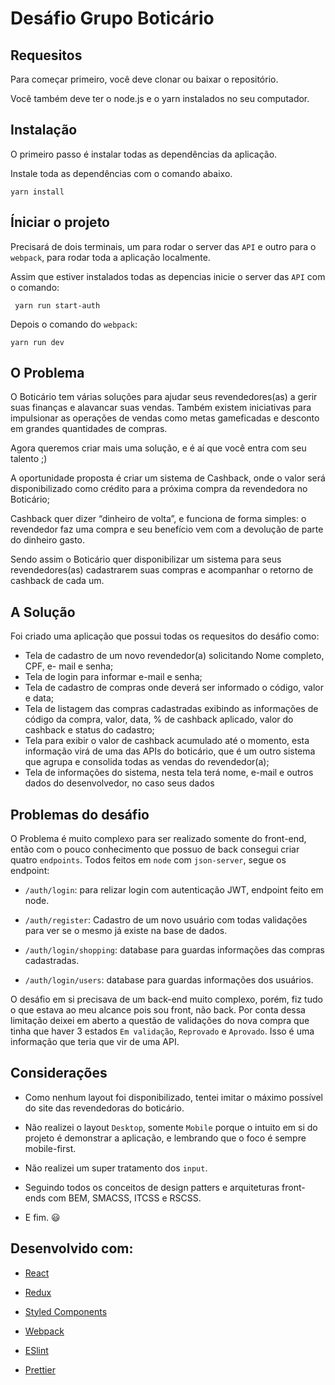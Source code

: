 # Desáfio Grupo Boticário

## Requesitos

Para começar primeiro, você deve clonar ou baixar o repositório.

Você também deve ter o node.js e o yarn instalados no seu computador.

## Instalação

O primeiro passo é instalar todas as dependências da aplicação.

Instale toda as dependências com o comando abaixo.

`yarn install`

## Íniciar o projeto

Precisará de dois terminais, um para rodar o server das `API` e outro para o `webpack`, para rodar toda a aplicação localmente.

Assim que estiver instalados todas as depencias inicie o server das `API` com o comando: 

` 
  yarn run start-auth
`

Depois o comando do `webpack`:

`
  yarn run dev
`

## O Problema

O Boticário tem várias soluções para ajudar seus revendedores(as) a gerir suas finanças e alavancar
suas vendas. Também existem iniciativas para impulsionar as operações de vendas como metas
gameficadas e desconto em grandes quantidades de compras.

Agora queremos criar mais uma solução, e é aí que você entra com seu talento ;)

A oportunidade proposta é criar um sistema de Cashback, onde o valor será disponibilizado como
crédito para a próxima compra da revendedora no Boticário;

Cashback quer dizer “dinheiro de volta”, e funciona de forma simples: o revendedor faz uma
compra e seu benefício vem com a devolução de parte do dinheiro gasto.

Sendo assim o Boticário quer disponibilizar um sistema para seus revendedores(as) cadastrarem
suas compras e acompanhar o retorno de cashback de cada um.

## A Solução

Foi criado uma aplicação que possui todas os requesitos do desáfio como:

* Tela de cadastro de um novo revendedor(a) solicitando Nome completo, CPF, e-
mail e senha;
* Tela de login para informar e-mail e senha;
* Tela de cadastro de compras onde deverá ser informado o código, valor e data;
* Tela de listagem das compras cadastradas exibindo as informações de código da
compra, valor, data, % de cashback aplicado, valor do cashback e status do
cadastro;
* Tela para exibir o valor de cashback acumulado até o momento, esta informação
virá de uma das APIs do boticário, que é um outro sistema que agrupa e consolida
todas as vendas do revendedor(a);
* Tela de informações do sistema, nesta tela terá nome, e-mail e outros dados do
desenvolvedor, no caso seus dados

## Problemas do desáfio

O Problema é muito complexo para ser realizado somente do front-end, então com o pouco conhecimento que possuo de back consegui criar quatro `endpoints`. Todos feitos em `node` com `json-server`, segue os endpoint: 

* `/auth/login`: para relizar login com autenticação JWT, endpoint feito em node.

* `/auth/register`: Cadastro de um novo usuário com todas validações para ver se o mesmo já existe na base de dados.

* `/auth/login/shopping`: database para guardas informações das compras cadastradas.

* `/auth/login/users`: database para guardas informações dos usuários.

O desáfio em si precisava de um back-end muito complexo, porém, fiz tudo o que estava ao meu alcance pois sou front, não back. Por conta dessa limitação deixei em aberto a questão de validações do nova compra que tinha que haver 3 estados `Em validação`, `Reprovado` e `Aprovado`. Isso é uma informação que teria que vir de uma API.

## Considerações

* Como nenhum layout foi disponibilizado, tentei imitar o máximo possível do site das revendedoras do boticário. 

* Não realizei o layout `Desktop`, somente `Mobile` porque o intuito em si do projeto é demonstrar a aplicação, e lembrando que o foco é sempre mobile-first.

* Não realizei um super tratamento dos `input`.

* Seguindo todos os conceitos de design patters e arquiteturas front-ends com BEM, SMACSS, ITCSS e RSCSS.

* E fim. :smiley:	

## Desenvolvido com:

* [React](https://reactjs.org/) 

* [Redux](https://redux.js.org/) 

* [Styled Components](https://www.styled-components.com/)

* [Webpack](https://webpack.js.org/) 

* [ESlint](https://eslint.org/) 

* [Prettier](https://prettier.io/) 

